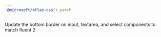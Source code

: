 ```yaml
---
'@microsoft/atlas-css': patch
---
```


Update the bottom border on input, textarea, and select components to match fluent 2
